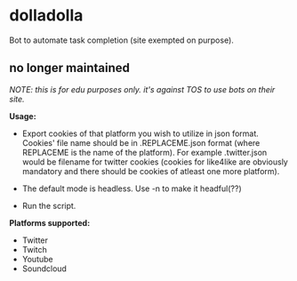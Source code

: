# dolladolla
Bot to automate task completion (site exempted on purpose).

## no longer maintained

<i>NOTE: this is for edu purposes only. it's against TOS to use bots on their site.</i>

<b>Usage:</b>

- Export cookies of that platform you wish to utilize in json format. Cookies' file name should be in .REPLACEME.json format (where REPLACEME is the name of the platform). For example .twitter.json would be filename for twitter cookies (cookies for like4like are obviously mandatory and there should be cookies of atleast one more platform).

- The default mode is headless. Use -n to make it headful(??)

- Run the script.

<b>Platforms supported:</b>

- Twitter
- Twitch
- Youtube
- Soundcloud
